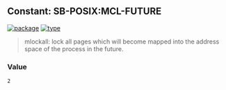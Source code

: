 ## Constant: SB-POSIX:MCL-FUTURE
[![package](https://img.shields.io/badge/Package-SB--POSIX-5f9ea0.svg?style=social&colorA=999999)](../) [![type](https://img.shields.io/badge/Type-Constant-5f9ea0.svg?style=social&colorA=999999)](../#constant) 

> mlockall: lock all pages which will become mapped into the address space of the process in the future.

### Value
```
2
```
